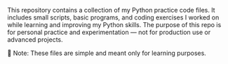 This repository contains a collection of my Python practice code files. It includes small scripts, basic programs, and coding exercises I worked on while learning and improving my Python skills. The purpose of this repo is for personal practice and experimentation — not for production use or advanced projects.

🔹 Note:
These files are simple and meant only for learning purposes.